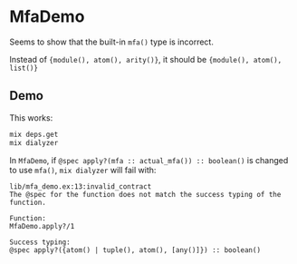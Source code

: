 # MfaDemo

Seems to show that the built-in `mfa()` type is incorrect.

Instead of `{module(), atom(), arity()}`, it should be `{module(), atom(), list()}`

## Demo

This works:

```bash
mix deps.get
mix dialyzer
```

In `MfaDemo`, if `@spec apply?(mfa :: actual_mfa()) :: boolean()` is changed to use `mfa()`, `mix dialyzer` will fail with:


```
lib/mfa_demo.ex:13:invalid_contract
The @spec for the function does not match the success typing of the function.

Function:
MfaDemo.apply?/1

Success typing:
@spec apply?({atom() | tuple(), atom(), [any()]}) :: boolean()
 ```
